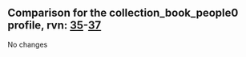 ## Comparison for the collection_book_people0 profile, rvn: [35](https://github.com/PRO100KatYT/FortniteProfileRevisions/tree/main/profiles/collection_book_people0/35%20collection_book_people0.json)-[37](https://github.com/PRO100KatYT/FortniteProfileRevisions/tree/main/profiles/collection_book_people0/37%20collection_book_people0.json)

No changes
